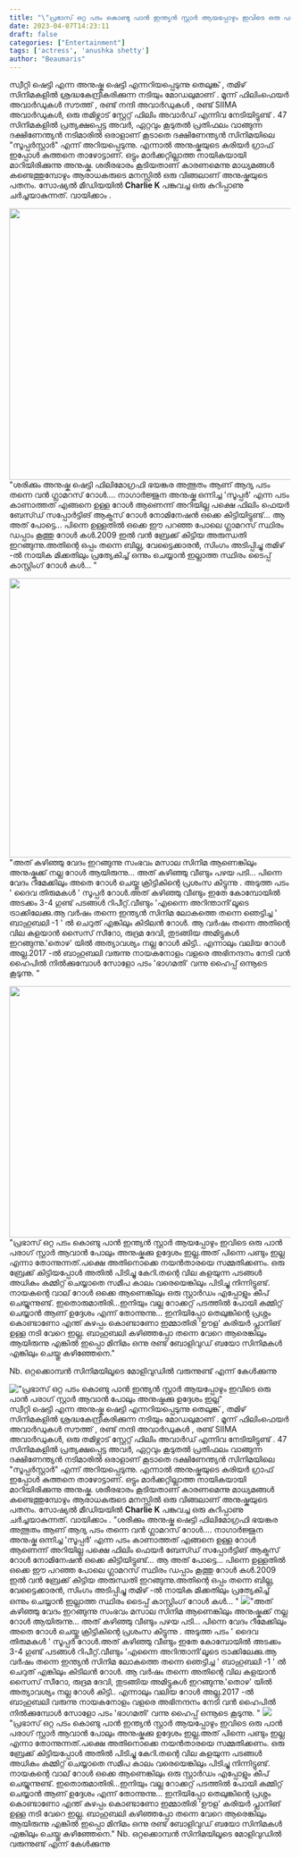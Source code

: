 ```yaml
---
title: "\"പ്രഭാസ് ഒറ്റ പടം കൊണ്ടു പാൻ ഇന്ത്യൻ സ്റ്റാർ ആയപ്പോഴും ഇവിടെ ഒരു പാൻ പരാഗ്‌ സ്റ്റാർ ആവാൻ പോലും അനുഷ്കക്കു ഉദ്ദേശം ഇല്ല\""
date: 2023-04-07T14:23:11
draft: false
categories: ["Entertainment"]
tags: ['actress', 'anushka shetty']
author: "Beaumaris"
---
```


സ്വീറ്റി ഷെട്ടി എന്ന അനുഷ്ക ഷെട്ടി എന്നറിയപ്പെടുന്നു തെലുങ്ക് , തമിഴ് സിനിമകളിൽ ശ്രദ്ധകേന്ദ്രീകരിക്കുന്ന നടിയും മോഡലുമാണ് . മൂന്ന് ഫിലിംഫെയർ അവാർഡുകൾ സൗത്ത് , രണ്ട് നന്ദി അവാർഡുകൾ , രണ്ട് SIIMA അവാർഡുകൾ, ഒരു തമിഴ്നാട് സ്റ്റേറ്റ് ഫിലിം അവാർഡ് എന്നിവ നേടിയിട്ടുണ്ട് . 47 സിനിമകളിൽ പ്രത്യക്ഷപ്പെട്ട അവർ, ഏറ്റവും കൂടുതൽ പ്രതിഫലം വാങ്ങുന്ന ദക്ഷിണേന്ത്യൻ നടിമാരിൽ ഒരാളാണ് കൂടാതെ ദക്ഷിണേന്ത്യൻ സിനിമയിലെ "സൂപ്പർസ്റ്റാർ" എന്ന് അറിയപ്പെടുന്നു. എന്നാൽ അനുഷ്കയുടെ കരിയർ ഗ്രാഫ് ഇപ്പോൾ കുത്തനെ താഴോട്ടാണ്. ഒട്ടും മാർക്കറ്റില്ലാത്ത നായികയായി മാറിയിരിക്കുന്നു അനുഷ്ക. ശരീരഭാരം കൂടിയതാണ് കാരണമെന്നു മാധ്യമങ്ങൾ കണ്ടെത്തുമ്പോഴും ആരാധകരുടെ മനസ്സിൽ ഒരു വിങ്ങലാണ് അനുഷ്കയുടെ പതനം. സോഷ്യൽ മീഡിയയിൽ <strong>Charlie K</strong> പങ്കുവച്ച ഒരു കുറിപ്പാണു ചർച്ചയാകുന്നത്. വായിക്കാം .

<img class="wp-image-390625 aligncenter" src="https://cdn.boolokam.com/articles/2023/04/dwdf.jpg" alt="" width="729" height="486" />"ശരിക്കും അനുഷ്ക ഷെട്ടി ഫിലിമോഗ്രഫി ഭയങ്കര അത്ഭുതം ആണ് ആദ്യ പടം തന്നെ വൻ ഗ്ലാമറസ് റോൾ.... നാഗാർജ്ജുന അനുഷ്ക ഒന്നിച്ച 'സൂപ്പർ' എന്ന പടം കാണാത്തത് എങ്ങനെ ഉള്ള റോൾ ആണെന്ന് അറിയില്ല പക്ഷെ ഫിലിം ഫെയർ ബേസ്ഡ് സപ്പോർട്ടിങ് ആക്ട്രസ് റോൾ നോമിനേഷൻ ഒക്കെ കിട്ടിയിട്ടുണ്ട്... ആ അത് പോട്ടെ... പിന്നെ ഉള്ളതിൽ ഒക്കെ ഈ പറഞ്ഞ പോലെ ഗ്ലാമറസ് സ്ഥിരം ഡപ്പാം കൂത്തു റോൾ കൾ.2009 ഇൽ വൻ ബ്രേക്ക്‌ കിട്ടിയ അരുന്ധതി ഇറങ്ങുന്നു.അതിന്റെ ഒപ്പം തന്നെ ബില്ല, വേട്ടൈക്കാരൻ, സിംഗം അടിപ്പിച്ചു തമിഴ് -ൽ നായിക മിക്കതിലും പ്രത്യേകിച്ച് ഒന്നും ചെയ്യാൻ ഇല്ലാത്ത സ്ഥിരം ടൈപ്പ് കാസ്റ്റിംഗ് റോൾ കൾ... "

<img class="size-large wp-image-390626 aligncenter" src="https://cdn.boolokam.com/articles/2023/04/Anushka-Shetty-Smiling-1-1024x640.jpg" alt="" width="800" height="500" />"അത് കഴിഞ്ഞു വേദം ഇറങ്ങുന്നു സംഭവം മസാല സിനിമ ആണെങ്കിലും അനുഷ്കക്ക് നല്ല റോൾ ആയിരുന്നു... അത് കഴിഞ്ഞു വീണ്ടും പഴയ പടി... പിന്നെ വേദം റീമേക്കിലും അതെ റോൾ ചെയ്തു ക്രിട്ടികിന്റെ പ്രശംസ കിട്ടുന്നു . അടുത്ത പടം ' ദൈവ തിരുമകൾ ' സൂപ്പർ റോൾ.അത് കഴിഞ്ഞു വീണ്ടും ഇതേ കോമ്പോയിൽ അടക്കം 3-4 ഗുണ്ട് പടങ്ങൾ റിപീറ്റ്.വീണ്ടും 'എന്നൈ അറിന്താനി'ലൂടെ ട്രാക്കിലേക്കു.ആ വർഷം തന്നെ ഇന്ത്യൻ സിനിമ ലോകത്തെ തന്നെ ഞെട്ടിച്ച ' ബാഹുബലി -1 ' ൽ ചെറുത് എങ്കിലും കിടിലൻ റോൾ. ആ വർഷം തന്നെ അതിന്റെ വില കളയാൻ സൈസ് സീറോ, രുദ്രമ ദേവി, തുടങ്ങിയ അമിട്ടുകൾ ഇറങ്ങുന്നു.'തൊഴ' യിൽ അത്യാവശ്യം നല്ല റോൾ കിട്ടി.. എന്നാലും വലിയ റോൾ അല്ല.2017 -ൽ ബാഹുബലി വരുന്നു നായകനോളം വളരെ അഭിനന്ദനം നേടി വൻ ഹൈപിൽ നിൽക്കുമ്പോൾ സോളോ പടം 'ഭാഗമതി' വന്നു ഹൈപ്പ് ഒന്നൂടെ കൂടുന്നു. "

<img class="size-large wp-image-390627 aligncenter" src="https://cdn.boolokam.com/articles/2023/04/dwwwwww-1024x576.webp" alt="" width="800" height="450" />"പ്രഭാസ് ഒറ്റ പടം കൊണ്ടു പാൻ ഇന്ത്യൻ സ്റ്റാർ ആയപ്പോഴും ഇവിടെ ഒരു പാൻ പരാഗ്‌ സ്റ്റാർ ആവാൻ പോലും അനുഷ്കക്കു ഉദ്ദേശം ഇല്ല.അത് പിന്നെ പണ്ടും ഇല്ല എന്നാ തോന്നുന്നത്.പക്ഷെ അതിനൊക്കെ നയൻ‌താരയെ സമ്മതിക്കണം. ഒരു ബ്രേക്ക്‌ കിട്ടിയപ്പോൾ അതിൽ പിടിച്ചു കേറി.തന്റെ വില കളയുന്ന പടങ്ങൾ അധികം കമ്മിറ്റ് ചെയ്യാതെ സമീപ കാലം വരെയെങ്കിലും പിടിച്ചു നിന്നിട്ടുണ്ട്. നായകന്റെ വാല് റോൾ ഒക്കെ ആണെങ്കിലും ഒരു സ്റ്റാർഡം എപ്പോളും കീപ് ചെയ്യുന്നുണ്ട്. ഇതൊരുമാതിരി...ഇനിയും വല്ല റോക്കറ്റ് പടത്തിൽ പോയി കമ്മിറ്റ് ചെയ്യാൻ ആണ് ഉദ്ദേശം എന്ന് തോന്നുന്നു... ഇനിയിപ്പോ തെലുങ്കിന്റെ പ്രശ്നം കൊണ്ടാണോ എന്ത് കുഴപ്പം കൊണ്ടാണോ ഇമ്മാതിരി 'ഊള' കരിയർ പ്ലാനിങ് ഉള്ള നടി വേറെ ഇല്ല. ബാഹുബലി കഴിഞ്ഞപ്പോ തന്നെ വേറെ ആരെങ്കിലും ആയിരുന്നു എങ്കിൽ ഇപ്പൊ മിനിമം ഒന്നു രണ്ട് ബോളിവുഡ് ബയോ സിനിമകൾ എങ്കിലും ചെയ്തു കഴിഞ്ഞേനെ."

Nb. ഒറ്റക്കൊമ്പൻ സിനിമയിലൂടെ മോളിവുഡിൽ വരുന്നുണ്ട് എന്ന് കേൾക്കുന്നു


!["പ്രഭാസ് ഒറ്റ പടം കൊണ്ടു പാൻ ഇന്ത്യൻ സ്റ്റാർ ആയപ്പോഴും ഇവിടെ ഒരു പാൻ പരാഗ്‌ സ്റ്റാർ ആവാൻ പോലും അനുഷ്കക്കു ഉദ്ദേശം ഇല്ല"](https://cdn.boolokam.com/articles/2023/04/dwdf.jpg)സ്വീറ്റി ഷെട്ടി എന്ന അനുഷ്ക ഷെട്ടി എന്നറിയപ്പെടുന്നു തെലുങ്ക് , തമിഴ് സിനിമകളിൽ ശ്രദ്ധകേന്ദ്രീകരിക്കുന്ന നടിയും മോഡലുമാണ് . മൂന്ന് ഫിലിംഫെയർ അവാർഡുകൾ സൗത്ത് , രണ്ട് നന്ദി അവാർഡുകൾ , രണ്ട് SIIMA അവാർഡുകൾ, ഒരു തമിഴ്നാട് സ്റ്റേറ്റ് ഫിലിം അവാർഡ് എന്നിവ നേടിയിട്ടുണ്ട് . 47 സിനിമകളിൽ പ്രത്യക്ഷപ്പെട്ട അവർ, ഏറ്റവും കൂടുതൽ പ്രതിഫലം വാങ്ങുന്ന ദക്ഷിണേന്ത്യൻ നടിമാരിൽ ഒരാളാണ് കൂടാതെ ദക്ഷിണേന്ത്യൻ സിനിമയിലെ "സൂപ്പർസ്റ്റാർ" എന്ന് അറിയപ്പെടുന്നു. എന്നാൽ അനുഷ്കയുടെ കരിയർ ഗ്രാഫ് ഇപ്പോൾ കുത്തനെ താഴോട്ടാണ്. ഒട്ടും മാർക്കറ്റില്ലാത്ത നായികയായി മാറിയിരിക്കുന്നു അനുഷ്ക. ശരീരഭാരം കൂടിയതാണ് കാരണമെന്നു മാധ്യമങ്ങൾ കണ്ടെത്തുമ്പോഴും ആരാധകരുടെ മനസ്സിൽ ഒരു വിങ്ങലാണ് അനുഷ്കയുടെ പതനം. സോഷ്യൽ മീഡിയയിൽ **Charlie K** പങ്കുവച്ച ഒരു കുറിപ്പാണു ചർച്ചയാകുന്നത്. വായിക്കാം . "ശരിക്കും അനുഷ്ക ഷെട്ടി ഫിലിമോഗ്രഫി ഭയങ്കര അത്ഭുതം ആണ് ആദ്യ പടം തന്നെ വൻ ഗ്ലാമറസ് റോൾ.... നാഗാർജ്ജുന അനുഷ്ക ഒന്നിച്ച 'സൂപ്പർ' എന്ന പടം കാണാത്തത് എങ്ങനെ ഉള്ള റോൾ ആണെന്ന് അറിയില്ല പക്ഷെ ഫിലിം ഫെയർ ബേസ്ഡ് സപ്പോർട്ടിങ് ആക്ട്രസ് റോൾ നോമിനേഷൻ ഒക്കെ കിട്ടിയിട്ടുണ്ട്... ആ അത് പോട്ടെ... പിന്നെ ഉള്ളതിൽ ഒക്കെ ഈ പറഞ്ഞ പോലെ ഗ്ലാമറസ് സ്ഥിരം ഡപ്പാം കൂത്തു റോൾ കൾ.2009 ഇൽ വൻ ബ്രേക്ക്‌ കിട്ടിയ അരുന്ധതി ഇറങ്ങുന്നു.അതിന്റെ ഒപ്പം തന്നെ ബില്ല, വേട്ടൈക്കാരൻ, സിംഗം അടിപ്പിച്ചു തമിഴ് -ൽ നായിക മിക്കതിലും പ്രത്യേകിച്ച് ഒന്നും ചെയ്യാൻ ഇല്ലാത്ത സ്ഥിരം ടൈപ്പ് കാസ്റ്റിംഗ് റോൾ കൾ... " ![](https://cdn.boolokam.com/articles/2023/04/Anushka-Shetty-Smiling-1-1024x640.jpg)"അത് കഴിഞ്ഞു വേദം ഇറങ്ങുന്നു സംഭവം മസാല സിനിമ ആണെങ്കിലും അനുഷ്കക്ക് നല്ല റോൾ ആയിരുന്നു... അത് കഴിഞ്ഞു വീണ്ടും പഴയ പടി... പിന്നെ വേദം റീമേക്കിലും അതെ റോൾ ചെയ്തു ക്രിട്ടികിന്റെ പ്രശംസ കിട്ടുന്നു . അടുത്ത പടം ' ദൈവ തിരുമകൾ ' സൂപ്പർ റോൾ.അത് കഴിഞ്ഞു വീണ്ടും ഇതേ കോമ്പോയിൽ അടക്കം 3-4 ഗുണ്ട് പടങ്ങൾ റിപീറ്റ്.വീണ്ടും 'എന്നൈ അറിന്താനി'ലൂടെ ട്രാക്കിലേക്കു.ആ വർഷം തന്നെ ഇന്ത്യൻ സിനിമ ലോകത്തെ തന്നെ ഞെട്ടിച്ച ' ബാഹുബലി -1 ' ൽ ചെറുത് എങ്കിലും കിടിലൻ റോൾ. ആ വർഷം തന്നെ അതിന്റെ വില കളയാൻ സൈസ് സീറോ, രുദ്രമ ദേവി, തുടങ്ങിയ അമിട്ടുകൾ ഇറങ്ങുന്നു.'തൊഴ' യിൽ അത്യാവശ്യം നല്ല റോൾ കിട്ടി.. എന്നാലും വലിയ റോൾ അല്ല.2017 -ൽ ബാഹുബലി വരുന്നു നായകനോളം വളരെ അഭിനന്ദനം നേടി വൻ ഹൈപിൽ നിൽക്കുമ്പോൾ സോളോ പടം 'ഭാഗമതി' വന്നു ഹൈപ്പ് ഒന്നൂടെ കൂടുന്നു. " ![](https://cdn.boolokam.com/articles/2023/04/dwwwwww-1024x576.webp)"പ്രഭാസ് ഒറ്റ പടം കൊണ്ടു പാൻ ഇന്ത്യൻ സ്റ്റാർ ആയപ്പോഴും ഇവിടെ ഒരു പാൻ പരാഗ്‌ സ്റ്റാർ ആവാൻ പോലും അനുഷ്കക്കു ഉദ്ദേശം ഇല്ല.അത് പിന്നെ പണ്ടും ഇല്ല എന്നാ തോന്നുന്നത്.പക്ഷെ അതിനൊക്കെ നയൻ‌താരയെ സമ്മതിക്കണം. ഒരു ബ്രേക്ക്‌ കിട്ടിയപ്പോൾ അതിൽ പിടിച്ചു കേറി.തന്റെ വില കളയുന്ന പടങ്ങൾ അധികം കമ്മിറ്റ് ചെയ്യാതെ സമീപ കാലം വരെയെങ്കിലും പിടിച്ചു നിന്നിട്ടുണ്ട്. നായകന്റെ വാല് റോൾ ഒക്കെ ആണെങ്കിലും ഒരു സ്റ്റാർഡം എപ്പോളും കീപ് ചെയ്യുന്നുണ്ട്. ഇതൊരുമാതിരി...ഇനിയും വല്ല റോക്കറ്റ് പടത്തിൽ പോയി കമ്മിറ്റ് ചെയ്യാൻ ആണ് ഉദ്ദേശം എന്ന് തോന്നുന്നു... ഇനിയിപ്പോ തെലുങ്കിന്റെ പ്രശ്നം കൊണ്ടാണോ എന്ത് കുഴപ്പം കൊണ്ടാണോ ഇമ്മാതിരി 'ഊള' കരിയർ പ്ലാനിങ് ഉള്ള നടി വേറെ ഇല്ല. ബാഹുബലി കഴിഞ്ഞപ്പോ തന്നെ വേറെ ആരെങ്കിലും ആയിരുന്നു എങ്കിൽ ഇപ്പൊ മിനിമം ഒന്നു രണ്ട് ബോളിവുഡ് ബയോ സിനിമകൾ എങ്കിലും ചെയ്തു കഴിഞ്ഞേനെ." Nb. ഒറ്റക്കൊമ്പൻ സിനിമയിലൂടെ മോളിവുഡിൽ വരുന്നുണ്ട് എന്ന് കേൾക്കുന്നു
